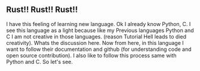 ## Rust!! Rust!! Rust!!

I have this feeling of learning new language. Ok I already know Python, C. I see this language as a light because like my Previous languages Python and C I am not creative in those languages. (reason Tutorial Hell leads to died creativity). Whats the discussion here. Now from here, in this language I want to follow their documentation and github (for understanding code and open source contribution). I also like to follow this process same with Python and C. So let's see.